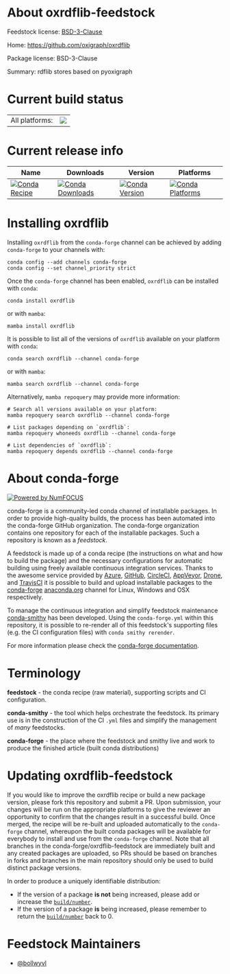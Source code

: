 About oxrdflib-feedstock
========================

Feedstock license: [BSD-3-Clause](https://github.com/conda-forge/oxrdflib-feedstock/blob/main/LICENSE.txt)

Home: https://github.com/oxigraph/oxrdflib

Package license: BSD-3-Clause

Summary: rdflib stores based on pyoxigraph

Current build status
====================


<table><tr><td>All platforms:</td>
    <td>
      <a href="https://dev.azure.com/conda-forge/feedstock-builds/_build/latest?definitionId=13723&branchName=main">
        <img src="https://dev.azure.com/conda-forge/feedstock-builds/_apis/build/status/oxrdflib-feedstock?branchName=main">
      </a>
    </td>
  </tr>
</table>

Current release info
====================

| Name | Downloads | Version | Platforms |
| --- | --- | --- | --- |
| [![Conda Recipe](https://img.shields.io/badge/recipe-oxrdflib-green.svg)](https://anaconda.org/conda-forge/oxrdflib) | [![Conda Downloads](https://img.shields.io/conda/dn/conda-forge/oxrdflib.svg)](https://anaconda.org/conda-forge/oxrdflib) | [![Conda Version](https://img.shields.io/conda/vn/conda-forge/oxrdflib.svg)](https://anaconda.org/conda-forge/oxrdflib) | [![Conda Platforms](https://img.shields.io/conda/pn/conda-forge/oxrdflib.svg)](https://anaconda.org/conda-forge/oxrdflib) |

Installing oxrdflib
===================

Installing `oxrdflib` from the `conda-forge` channel can be achieved by adding `conda-forge` to your channels with:

```
conda config --add channels conda-forge
conda config --set channel_priority strict
```

Once the `conda-forge` channel has been enabled, `oxrdflib` can be installed with `conda`:

```
conda install oxrdflib
```

or with `mamba`:

```
mamba install oxrdflib
```

It is possible to list all of the versions of `oxrdflib` available on your platform with `conda`:

```
conda search oxrdflib --channel conda-forge
```

or with `mamba`:

```
mamba search oxrdflib --channel conda-forge
```

Alternatively, `mamba repoquery` may provide more information:

```
# Search all versions available on your platform:
mamba repoquery search oxrdflib --channel conda-forge

# List packages depending on `oxrdflib`:
mamba repoquery whoneeds oxrdflib --channel conda-forge

# List dependencies of `oxrdflib`:
mamba repoquery depends oxrdflib --channel conda-forge
```


About conda-forge
=================

[![Powered by
NumFOCUS](https://img.shields.io/badge/powered%20by-NumFOCUS-orange.svg?style=flat&colorA=E1523D&colorB=007D8A)](https://numfocus.org)

conda-forge is a community-led conda channel of installable packages.
In order to provide high-quality builds, the process has been automated into the
conda-forge GitHub organization. The conda-forge organization contains one repository
for each of the installable packages. Such a repository is known as a *feedstock*.

A feedstock is made up of a conda recipe (the instructions on what and how to build
the package) and the necessary configurations for automatic building using freely
available continuous integration services. Thanks to the awesome service provided by
[Azure](https://azure.microsoft.com/en-us/services/devops/), [GitHub](https://github.com/),
[CircleCI](https://circleci.com/), [AppVeyor](https://www.appveyor.com/),
[Drone](https://cloud.drone.io/welcome), and [TravisCI](https://travis-ci.com/)
it is possible to build and upload installable packages to the
[conda-forge](https://anaconda.org/conda-forge) [anaconda.org](https://anaconda.org/)
channel for Linux, Windows and OSX respectively.

To manage the continuous integration and simplify feedstock maintenance
[conda-smithy](https://github.com/conda-forge/conda-smithy) has been developed.
Using the ``conda-forge.yml`` within this repository, it is possible to re-render all of
this feedstock's supporting files (e.g. the CI configuration files) with ``conda smithy rerender``.

For more information please check the [conda-forge documentation](https://conda-forge.org/docs/).

Terminology
===========

**feedstock** - the conda recipe (raw material), supporting scripts and CI configuration.

**conda-smithy** - the tool which helps orchestrate the feedstock.
                   Its primary use is in the construction of the CI ``.yml`` files
                   and simplify the management of *many* feedstocks.

**conda-forge** - the place where the feedstock and smithy live and work to
                  produce the finished article (built conda distributions)


Updating oxrdflib-feedstock
===========================

If you would like to improve the oxrdflib recipe or build a new
package version, please fork this repository and submit a PR. Upon submission,
your changes will be run on the appropriate platforms to give the reviewer an
opportunity to confirm that the changes result in a successful build. Once
merged, the recipe will be re-built and uploaded automatically to the
`conda-forge` channel, whereupon the built conda packages will be available for
everybody to install and use from the `conda-forge` channel.
Note that all branches in the conda-forge/oxrdflib-feedstock are
immediately built and any created packages are uploaded, so PRs should be based
on branches in forks and branches in the main repository should only be used to
build distinct package versions.

In order to produce a uniquely identifiable distribution:
 * If the version of a package **is not** being increased, please add or increase
   the [``build/number``](https://docs.conda.io/projects/conda-build/en/latest/resources/define-metadata.html#build-number-and-string).
 * If the version of a package **is** being increased, please remember to return
   the [``build/number``](https://docs.conda.io/projects/conda-build/en/latest/resources/define-metadata.html#build-number-and-string)
   back to 0.

Feedstock Maintainers
=====================

* [@bollwyvl](https://github.com/bollwyvl/)

